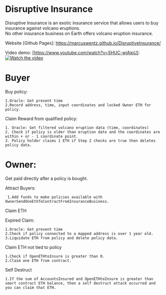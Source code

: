 # Disruptive Insurance

Disruptive Insurance is an exotic insurance service that allows users to buy insurance against volcano eruptions.\
No other insurance business on Earth offers volcano eruption insurance.

Website [Github Pages]: https://marcuswentz.github.io/DisruptiveInsurance/

Video demo: [https://www.youtube.com/watch?v=SHUC-wjAipU]:
[![Watch the video](https://github.com/MarcusWentz/InsureDisruption/blob/main/Images/structure.png)](https://www.youtube.com/watch?v=SHUC-wjAipU)

# Buyer

  Buy policy:
  
    1.Oracle: Get present time
    2.Record address, time, input coordinates and locked Owner ETH for policy.
    
  Claim Reward from qualified policy:
  
    1. Oracle: Get filtered volcano eruption data (time, coordinates)
    2. Check if policy is older than eruption date and the coordinates are within + or - 1 coordinate point.
    3. Policy holder claims 1 ETH if Step 2 checks are true then deletes policy data.
  
# Owner:

 Get paid directly after a policy is bought.

 Attract Buyers:
 
     1.Add funds to make policies available with OwnerSendOneEthToContractFromInsuranceBusiness.
  
 Claim ETH
   
   Expired Claim:
   
    1.Oracle: Get present time
    2.Check if policy connected to a mapped address is over 1 year old.
    3.Liquidate ETH from policy and delete policy data.
    
   Claim ETH not tied to policy
   
    1.Check if OpenETHtoInsure is greater than 0.
    2.Claim one ETH from contract.
    
   Self Destruct 
   
    1.If the sum of AccountsInsured and OpenETHtoInsure is greater than smart contract ETH balance, then a self destruct attack occurred and you can claim that ETH.
